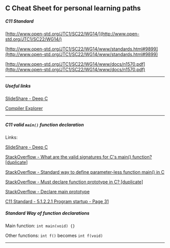## C Cheat Sheet for personal learning paths

##### C11 Standard

[http://www.open-std.org/JTC1/SC22/WG14/](http://www.open-std.org/JTC1/SC22/WG14/)

[http://www.open-std.org/JTC1/SC22/WG14/www/standards.html#9899](http://www.open-std.org/JTC1/SC22/WG14/www/standards.html#9899)

[http://www.open-std.org/JTC1/SC22/WG14/www/docs/n1570.pdf](http://www.open-std.org/JTC1/SC22/WG14/www/docs/n1570.pdf)

***

##### Useful links

[SlideShare - Deep C](http://www.slideshare.net/olvemaudal/deep-c/)

[Compiler Explorer](http://gcc.godbolt.org/#compilers:!((compiler:clang380,options:%27-xc+-std%3Dgnu11+-Wall+-Wextra+-fverbose-asm+-O3+-march%3Dhaswell%27,source:%27%23include+%3Cstdio.h%3E%0A%0Avoid+foo(void)+%7B%0A++int+fahr%3B%0A++float+calc%3B%0A%0A++for+(fahr+%3D+300%3B+fahr+%3E%3D+0%3B+fahr+%3D+fahr+-+20)+%7B%0A++++calc+%3D+(5.0+/+9.0)+*+(fahr+-+32)%3B%0A++++printf(%22%253d+%256.1f%5Cn%22,+fahr,+calc)%3B%0A++%7D%0A%7D%0A%0Aint+main(void)+%7B%0A++foo()%3B%0A++return+0%3B%0A%7D%27)),filterAsm:(commentOnly:!t,directives:!t,labels:!t),version:3)

***

##### C11 valid `main()` function declaration

Links:

[SlideShare - Deep C](http://www.slideshare.net/olvemaudal/deep-c)

[StackOverflow - What are the valid signatures for C's main() function? [duplicate]](http://stackoverflow.com/a/2108208/1442219)

[StackOverflow - Standard way to define parameter-less function main() in C](http://stackoverflow.com/a/8022395/1442219)

[StackOverflow - Must declare function prototype in C? [duplicate]](http://stackoverflow.com/a/2575186/1442219)

[StackOverflow - Declare main prototype](http://stackoverflow.com/a/5020691/1442219)

[C11 Standard - 5.1.2.2.1 Program startup - Page 31](http://www.open-std.org/JTC1/SC22/WG14/www/docs/n1570.pdf)

##### Standard Way of function declarations

Main function: `int main(void) {}`

Other functions: `int f()` becomes `int f(void)`

***
